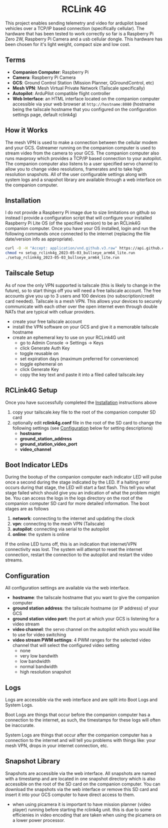 <h1 style="text-align: center">RCLink 4G</h1>

This project enables sending telemetry and video for ardupilot based vehicles
over a TCP/IP based connection (specifically cellular).  The hardware that has
been tested to work correctly so far is a Raspberry Pi Zero 2W, Raspberry Pi Camera
and a usb cellular dongle.  This hardware has been chosen for it's light weight,
compact size and low cost.



## Terms

- **Companion Computer**: Raspberry Pi
- **Camera**: Raspberry Pi Camera
- **GCS**: Ground Control Station (Mission Planner, QGroundControl, etc)
- **Mesh VPN**: Mesh Virtual Private Network (Tailscale specifically)
- **Autopilot**: ArduPilot compatible flight controller
- **Web Interface**: an HTML interface located on the companion computer accessible
via your web browser at `http://hostname:8080` (hostname being the tailscale hostname
that you configured on the configuration settings page, default rclink4g)



## How it Works

The mesh VPN is used to make a connection between the cellular modem and your GCS.
Gstreamer running on the companion computer is used to stream video from the
camera to your GCS. The companion computer also runs mavproxy which provides a
TCP/IP based connection to your autopilot.  The companion computer also listens
to a user specified servo channel to allow you to change video resolutions,
framerates and to take high resolution snapshots. All of the user configurable
settings along with system logs and a snapshot library are available through
a web interface on the companion computer.



## Installation

I do not provide a Raspberry Pi image due to size limitations on github so instead
I provide a configuration script that will configure your installed Raspberry Pi
Lite OS (of the specified version) to be an RCLink4G companion computer. Once you
have your OS installed, login and run the following commands once connected to the
internet (replacing the file date/version info as appropriate).

```bash
curl -O -H "Accept: application/vnd.github.v3.raw" https://api.github.com/repos/duaneodom/rclink4g/contents/dist/setup_rclink4g_2023-05-03_bullseye_arm64_lite.run
chmod +x setup_rclink4g_2023-05-03_bullseye_arm64_lite.run
./setup_rclink4g_2023-05-03_bullseye_arm64_lite.run
```



## Tailscale Setup

As of now the only VPN supported is tailscale (this is likely to change in the
future), so to start things off you will need a free tailscale account.  The free
accounts give you up to 3 users and 100 devices (no subscription/credit card needed).
Tailscale is a mesh VPN.  This allows your devices to securely communicate with
each other over the open internet even through double NATs that are typical with
celluar providers.

- create your free tailscale account
- install the VPN software on your GCS and give it a memorable tailscale hostname
- create an ephemeral key to use on your RCLink4G unit
    - go to Admin Console -> Settings -> Keys
    - click Generate Auth Key
    - toggle reusable on
    - set expiration days (maximum preferred for convenience)
    - toggle ephemeral on
    - click Generate Key
    - copy the key text and paste it into a filed called tailscale.key



## RCLink4G Setup

Once you have successfully completed the [Installation](#installation) instructions above

1. copy your tailscale.key file to the root of the companion computer SD card
2. optionally edit **rclink4g.conf** file in the root of the SD card to change the following settings (see [Configuration](#configuration) below for setting descriptions)
    - **hostname**
    - **ground_station_address**
    - **ground_station_video_port**
    - **video_channel**



## Boot Indicator LEDs

During the bootup of the companion computer each indicator LED will pulse once a
second during the stage indicated by the LED.  If a halting error occurs during
that stage, the LED will start a fast flash.  This tell you what stage failed
which should give you an indication of what the problem might be.  You can access
the logs in the logs directory on the root of the companion computer SD card for
more detailed information.  The boot stages are as follows

1. **network**: connecting to the internet and updating the clock
2. **vpn**: connecting to the mesh VPN (Tailscale)
3. **autopilot**: connecting via serial to the autopilot
4. **online**: the system is online

If the online LED turns off, this is an indication that internet/VPN connectivity
was lost.  The system will attempt to reset the internet connection, restart the connection
to the autopilot and restart the video streams.



## Configuration

All configuration settings are available via the web interface.

- **hostname**: the tailscale hostname that you want to give the companion computer
- **ground station address**: the tailscale hostname (or IP address) of your GCS
- **ground station video port**: the port at which your GCS is listening for a video stream
- **video channel**: the servo channel on the autopilot which you would like to
use for video switching
- **video stream PWM settings**: 4 PWM ranges for the selected video channel that
will select the configured video setting
    - none
    - very low bandwith
    - low bandwidth
    - normal bandwidth
    - high resolution snapshot



## Logs

Logs are accessible via the web interface and are split into Boot Logs and System Logs.

Boot Logs are things that occur before the companion computer has a connection to
the internet, as such, the timestamps for these logs will often be inaccurate.

System Logs are things that occur after the companion computer has a connection to
the internet and will tell you problems with things like: your mesh VPN, drops
in your internet connection, etc.



## Snapshot Library

Snapshots are accessible via the web interface.  All snapshots are named with a
timestamp and are located in one snapshot directory which is also accessible on
the root of the SD card on the companion computer.  You can download the snapshots
via the web interface or remove this SD card and insert it into your GCS computer
to have direct access to them.




*   when using picamera it is important to have mission planner (video player)
    running before starting the rclink4g unit.  this is due to some efficienies
    in video encoding that are taken when using the picamera on a lower power
    processor.
